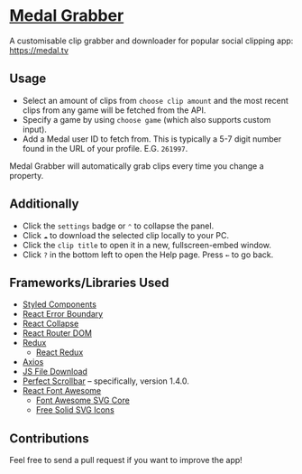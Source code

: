 # [Medal Grabber](https://medal-grabber.web.app/)

A customisable clip grabber and downloader for popular social clipping app: https://medal.tv

## Usage

* Select an amount of clips from `choose clip amount` and the most recent clips from any game will be fetched from the API.
* Specify a game by using `choose game` (which also supports custom input).
* Add a Medal user ID to fetch from. This is typically a 5-7 digit number found in the URL of your profile. E.G. `261997`.

Medal Grabber will automatically grab clips every time you change a property.

## Additionally

* Click the `settings` badge or `⌃` to collapse the panel.
* Click `☁` to download the selected clip locally to your PC.
* Click the `clip title` to open it in a new, fullscreen-embed window.
* Click `?` in the bottom left to open the Help page. Press `←` to go back.

## Frameworks/Libraries Used

* [Styled Components](https://www.npmjs.com/package/styled-components)
* [React Error Boundary](https://www.npmjs.com/package/react-error-boundary)
* [React Collapse](https://www.npmjs.com/package/react-collapse)
* [React Router DOM](https://www.npmjs.com/package/react-router-dom)
* [Redux](https://www.npmjs.com/package/redux)
  * [React Redux](https://www.npmjs.com/package/react-redux)
* [Axios](https://www.npmjs.com/package/axios)
* [JS File Download](https://www.npmjs.com/package/js-file-download)
* [Perfect Scrollbar](https://www.npmjs.com/package/perfect-scrollbar) – specifically, version 1.4.0.
* [React Font Awesome](https://www.npmjs.com/package/react-fontawesome)
  * [Font Awesome SVG Core](https://www.npmjs.com/package/@fortawesome/fontawesome-svg-core)
  * [Free Solid SVG Icons](https://www.npmjs.com/package/@fortawesome/free-solid-svg-icons)

## Contributions
Feel free to send a pull request if you want to improve the app!